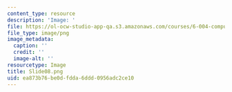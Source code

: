 ```yaml
---
content_type: resource
description: 'Image: '
file: https://ol-ocw-studio-app-qa.s3.amazonaws.com/courses/6-004-computation-structures-spring-2017/ea873b76be0dfdda6ddd0956adc2ce10_Slide08.png
file_type: image/png
image_metadata:
  caption: ''
  credit: ''
  image-alt: ''
resourcetype: Image
title: Slide08.png
uid: ea873b76-be0d-fdda-6ddd-0956adc2ce10
---
```

